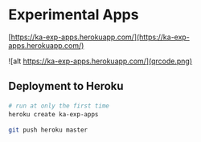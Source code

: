 # Experimental Apps

[https://ka-exp-apps.herokuapp.com/](https://ka-exp-apps.herokuapp.com/)

![alt https://ka-exp-apps.herokuapp.com/](qrcode.png)

## Deployment to Heroku

```sh
# run at only the first time
heroku create ka-exp-apps
```

```sh
git push heroku master
```
